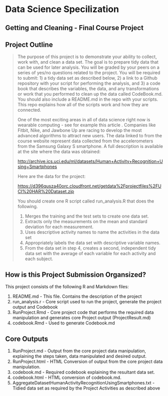 Data Science Specilization
==========================

Getting and Cleaning - Final Course Project
-------------------------------------------

Project Outline
---------------

> The purpose of this project is to demonstrate your ability to collect, work with, and clean a data set. The goal is to prepare tidy data that can be used for later analysis. You will be graded by your peers on a series of yes/no questions related to the project. You will be required to submit: 1) a tidy data set as described below, 2) a link to a Github repository with your script for performing the analysis, and 3) a code book that describes the variables, the data, and any transformations or work that you performed to clean up the data called CodeBook.md. You should also include a README.md in the repo with your scripts. This repo explains how all of the scripts work and how they are connected.
> 
> One of the most exciting areas in all of data science right now is wearable computing - see for example this article . Companies like Fitbit, Nike, and Jawbone Up are racing to develop the most advanced algorithms to attract new users. The data linked to from the course website represent data collected from the accelerometers from the Samsung Galaxy S smartphone. A full description is available at the site where the data was obtained:
> 
> http://archive.ics.uci.edu/ml/datasets/Human+Activity+Recognition+Using+Smartphones
> 
> Here are the data for the project:
> 
> https://d396qusza40orc.cloudfront.net/getdata%2Fprojectfiles%2FUCI%20HAR%20Dataset.zip
> 
> You should create one R script called run_analysis.R that does the following.
> 
> 1. Merges the training and the test sets to create one data set.
> 2. Extracts only the measurements on the mean and standard deviation for each measurement.
> 3. Uses descriptive activity names to name the activities in the data set
> 4. Appropriately labels the data set with descriptive variable names.
> 5. From the data set in step 4, creates a second, independent tidy data set with the average of each variable for each activity and each subject.

How is this Project Submission Organsized?
------------------------------------------

This project consists of the following R and Markdown files:

1. README.md - This file. Contains the description of the project
2. run_analysis.r - Core script used to run the project, generate the project output and Codebook
3. RunProject.Rmd - Core project code that performs the required data manipulation and generates core Project output (ProjectResult.md)
4. codebook.Rmd - Used to generate Codebook.md

Core Outputs
------------
1. RunProject.md - Output from the core project data manipulation, explaining the steps taken, data manipulated and desired output.
1. RunProject.html - HTML Conversion of output from the core project data manipulation.
2. codebook.md - Required codebook explaining the resultant data set.
2. codebook.html - HTML conversion of codebook.md.
1. AggregateDatasetHumanActivityRecognitionUsingSmartphones.txt - Tidied data set as required by the Project Activities as described above


